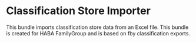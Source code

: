 # Classification Store Importer

This bundle imports classification store data from an Excel file.
This bundle is created for HABA FamilyGroup and is based on fby classification exports.